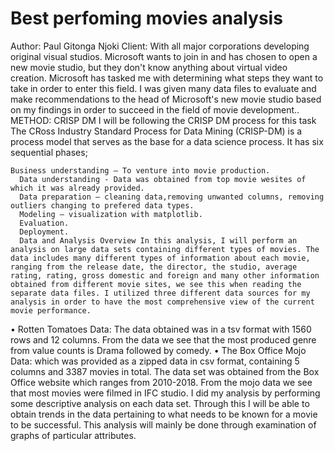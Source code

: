 # Best perfoming movies analysis

Author: Paul Gitonga Njoki
Client: With all major corporations developing original visual studios. Microsoft wants to join in and has chosen to open a new movie studio, but they don't know anything about virtual video creation. Microsoft has tasked me with determining what steps they want to take in order to enter this field. I was given many data files to evaluate and make recommendations to the head of Microsoft's new movie studio based on my findings in order to succeed in the field of movie development.. METHOD: CRISP DM I will be following the CRISP DM process for this task The CRoss Industry Standard Process for Data Mining (CRISP-DM) is a process model that serves as the base for a data science process. It has six sequential phases;

    Business understanding – To venture into movie production.
      Data understanding - Data was obtained from top movie wesites of which it was already provided.
      Data preparation – cleaning data,removing unwanted columns, removing outliers changing to prefered data types.
      Modeling – visualization with matplotlib.
      Evaluation.
      Deployment.
      Data and Analysis Overview In this analysis, I will perform an analysis on large data sets containing different types of movies. The data includes many different types of information about each movie, ranging from the release date, the director, the studio, average rating, rating, gross domestic and foreign and many other information obtained from different movie sites, we see this when reading the separate data files. I utilized three different data sources for my analysis in order to have the most comprehensive view of the current movie performance.
• Rotten Tomatoes Data: The data obtained was in a tsv format with 1560 rows and 12 columns. From the data we see that the most produced genre from value counts is Drama followed by comedy.
• The Box Office Mojo Data: which was provided as a zipped data in csv format, containing 5 columns and 3387 movies in total. The data set was obtained from the Box Office website which ranges from 2010-2018. From the mojo data we see that most movies were filmed in IFC studio.
I did my analysis by performing some descriptive analysis on each data set. Through this I will be able to obtain trends in the data pertaining to what needs to be known for a movie to be successful. This analysis will mainly be done through examination of graphs of particular attributes.
